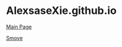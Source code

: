 # AlexsaseXie.github.io

<a href="AlexsaseXie.github.io">Main Page</a>

<a href="AlexsaseXie.github.io/Smove/smove.html">Smove</a>
